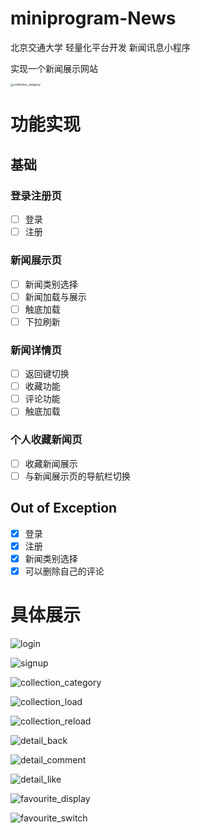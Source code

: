 # miniprogram-News
北京交通大学 轻量化平台开发 新闻讯息小程序

实现一个新闻展示网站

<img src="README.assets/collection_category.gif" alt="collection_category" style="zoom: 33%;" />

# 功能实现

## 基础

### 登录注册页

- [ ] 登录
- [ ] 注册

### 新闻展示页

- [ ] 新闻类别选择
- [ ] 新闻加载与展示
- [ ] 触底加载
- [ ] 下拉刷新

### 新闻详情页

- [ ] 返回键切换
- [ ] 收藏功能
- [ ] 评论功能
- [ ] 触底加载

### 个人收藏新闻页

- [ ] 收藏新闻展示
- [ ] 与新闻展示页的导航栏切换

## Out of Exception

- [x] 登录
- [x] 注册
- [x] 新闻类别选择
- [x] 可以删除自己的评论

# 具体展示

![login](README.assets/login.gif)

![signup](README.assets/signup.gif)

![collection_category](README.assets/collection_category.gif)

![collection_load](README.assets/collection_load.gif)

![collection_reload](README.assets/collection_reload.gif)

![detail_back](README.assets/detail_back.gif)

![detail_comment](README.assets/detail_comment.gif)

![detail_like](README.assets/detail_like.gif)

![favourite_display](README.assets/favourite_display.gif)

![favourite_switch](README.assets/favourite_switch.gif)

